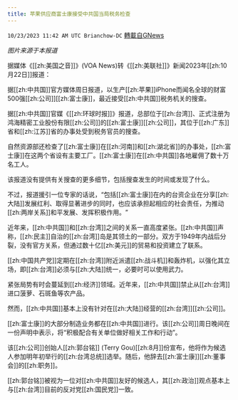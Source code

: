 ```yaml
---
title: 苹果供应商富士康接受中共国当局税务检查
---
```

`10/23/2023 11:42 AM UTC Brianchow-DC` [轉載自GNews](https://gnews.org/articles/1869787)

*图片来源于本报道*

据媒体《[[zh:美国之音]]》(VOA News)转《[[zh:美联社]]》新闻2023年[[zh:10月22日]]报道：

据[[zh:中共国]]官方媒体周日报道，以生产[[zh:苹果]]iPhone而闻名全球的财富500强[[zh:公司]][[zh:富士康]]，最近接受[[zh:中共国]]税务机关的搜查。

据[[zh:中共国]]官媒《[[zh:环球时报]]》报道，总部位于[[zh:台湾]]、正式注册为鸿海精密工业股份有限[[zh:公司]]的[[zh:富士康]][[zh:公司]]，其位于[[zh:广东]]省和[[zh:江苏]]省的办事处受到税务官员的搜查。

自然资源部还检查了[[zh:富士康]]在[[zh:河南]]和[[zh:湖北省]]的办事处，[[zh:富士康]]在这两个省设有主要工厂。[[zh:富士康]]在[[zh:中共国]]各地雇佣了数十万名工人。

该报道没有提供有关搜查的更多细节，包括搜查发生的时间或发现了什么。

不过，报道援引一位专家的话说，“包括[[zh:富士康]]在内的台资企业在分享[[zh:大陆]]发展红利、取得显著进步的同时，也应该承担起相应的社会责任，为推动[[zh:两岸关系]]和平发展、发挥积极作用。​​”

近年来，[[zh:中共国]]和[[zh:台湾]]之间的关系一直高度紧张。[[zh:中共国]]声称，[[zh:民主]]自治的[[zh:台湾]]岛是其领土的一部分。双方于1949年内战后分裂，没有官方关系，但通过数十亿[[zh:美元]]的贸易和投资建立了联系。

[[zh:中国共产党]]定期在[[zh:台湾]]附近派遣[[zh:战斗机]]和轰炸机，以强化其立场，即[[zh:台湾]]必须与[[zh:大陆]]统一，必要时可以使用武力。

紧张局势有时会蔓延到[[zh:经济]]领域。近年来，[[zh:中共国]]禁止从[[zh:台湾]]进口菠萝、石斑鱼等农产品。

然而，[[zh:中共国]]基本上没有针对在[[zh:大陆]]经营的[[zh:台湾]][[zh:公司]]。

[[zh:富士康]]的大部分制造业务都在[[zh:中共国]]进行。该[[zh:公司]]周日晚间在一份声明中表示，将“积极配合有关单位做好相关工作和行动”。

该[[zh:公司]]创始人[[zh:郭台铭]] (Terry Gou)[[zh:8月]]份宣布，他将作为候选人参加明年初举行的[[zh:台湾总统]]选举。随后，他辞去[[zh:富士康]][[zh:董事会]]的[[zh:职务]]。

[[zh:郭台铭]]被视为一位对[[zh:中共国]]友好的候选人，其[[zh:政治]]观点基本上与[[zh:台湾]]目前的反对党[[zh:国民党]]一致。
